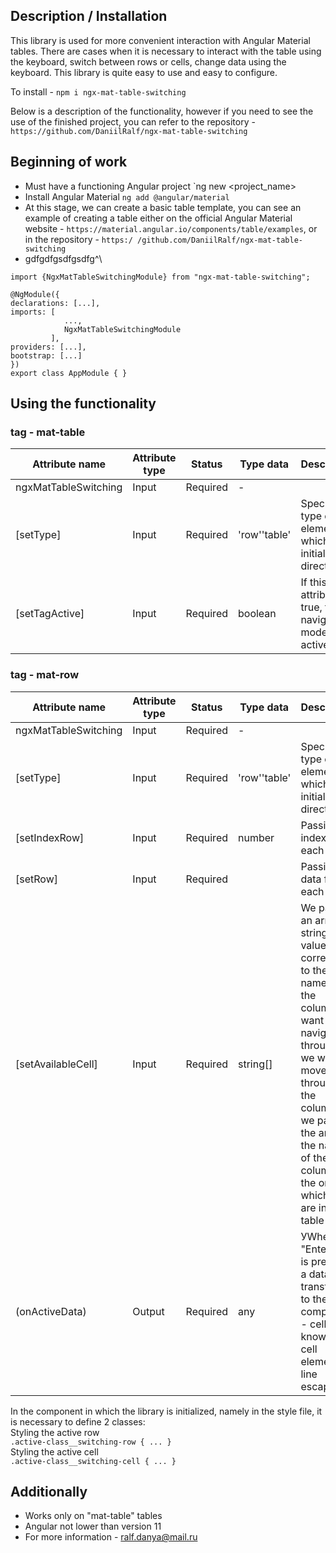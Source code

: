 ## Description / Installation
This library is used for more convenient interaction with Angular Material tables. There are cases when it is necessary to interact with the table using the keyboard, switch between rows or cells, change data using the keyboard. This library is quite easy to use and easy to configure.

To install - `npm i ngx-mat-table-switching `

Below is a description of the functionality, however if you need to see the use of the finished project, you can refer to the repository - `https://github.com/DaniilRalf/ngx-mat-table-switching`

## Beginning of work
- Must have a functioning Angular project `ng new <project_name>
- Install Angular Material `ng add @angular/material`
- At this stage, we can create a basic table template, you can see an example of creating a table either on the official Angular Material website - `https://material.angular.io/components/table/examples`, or in the repository - `https:/ /github.com/DaniilRalf/ngx-mat-table-switching`
- gdfgdfgsdfgsdfg^\
```shell
import {NgxMatTableSwitchingModule} from "ngx-mat-table-switching";

@NgModule({
declarations: [...],
imports: [
            ...,
            NgxMatTableSwitchingModule
         ],
providers: [...],
bootstrap: [...]
})
export class AppModule { }
```

## Using the functionality
### tag - mat-table
| Attribute name       | Attribute type | Status   | Type data     | Description                                                          |
|----------------------|----------------|----------|---------------|----------------------------------------------------------------------|
| ngxMatTableSwitching | Input          | Required | -             |                                                                      |
| [setType]            | Input          | Required | 'row'\'table' | Specify the type of the element on which we initialize the directive |
| [setTagActive]       | Input          | Required | boolean       | If this attribute is true, table navigation mode is active           |

### tag - mat-row
| Attribute name       | Attribute type | Status     | Type data     | Description                                                                                                                                                                                                                                               |
|----------------------|----------------|------------|---------------|-----------------------------------------------------------------------------------------------------------------------------------------------------------------------------------------------------------------------------------------------------------|
| ngxMatTableSwitching | Input          | Required   | -             |                                                                                                                                                                                                                                                           |
| [setType]            | Input          | Required   | 'row'\'table' | Specify the type of the element on which we initialize the directive                                                                                                                                                                                      |
| [setIndexRow]        | Input          | Required   | number        | Passing an index for each row                                                                                                                                                                                                                             |
| [setRow]             | Input          | Required   | <mat-row>     | Passing data for each row                                                                                                                                                                                                                                 |
| [setAvailableCell]   | Input          | Required   | string[]      | We pass in an array of strings, values that correspond to the names of the columns we want to navigate through. If we want to move through all the columns, we pass in the array all the names of the columns in the order in which they are in the table |
| (onActiveData)       | Output         | Required   | any           | УWhen the "Enter" key is pressed, a data set is transferred to the component - cell knowledge, cell element, line escaping                                                                                                                                |

In the component in which the library is initialized, namely in the style file, it is necessary to define 2 classes:\
Styling the active row\
`.active-class__switching-row {
... }`\
Styling the active cell\
`.active-class__switching-cell {
... }`


## Additionally
- Works only on "mat-table" tables
- Angular not lower than version 11
- For more information - ralf.danya@mail.ru
